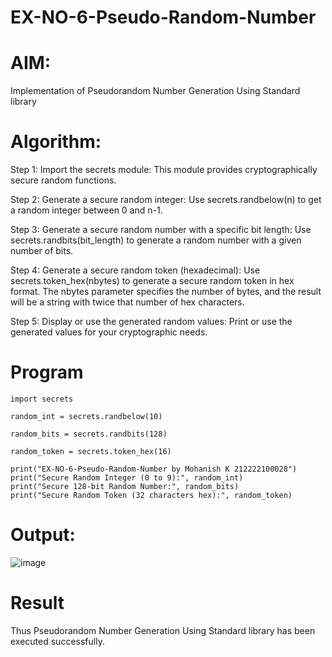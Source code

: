 # EX-NO-6-Pseudo-Random-Number

# AIM: 

Implementation of Pseudorandom Number Generation Using Standard library

# Algorithm:
Step 1: Import the secrets module:
    This module provides cryptographically secure random functions.

Step 2: Generate a secure random integer:
    Use secrets.randbelow(n) to get a random integer between 0 and n-1.
    
Step 3: Generate a secure random number with a specific bit length:
    Use secrets.randbits(bit_length) to generate a random number with a given number of bits.
    
Step 4: Generate a secure random token (hexadecimal):
    Use secrets.token_hex(nbytes) to generate a secure random token in hex format. The nbytes parameter specifies the number of bytes, and the result will be a string with twice that number of hex characters.
    
Step 5: Display or use the generated random values:
    Print or use the generated values for your cryptographic needs.

# Program
```
import secrets

random_int = secrets.randbelow(10)

random_bits = secrets.randbits(128)

random_token = secrets.token_hex(16)

print("EX-NO-6-Pseudo-Random-Number by Mohanish K 212222100028")
print("Secure Random Integer (0 to 9):", random_int)
print("Secure 128-bit Random Number:", random_bits)
print("Secure Random Token (32 characters hex):", random_token)
```
# Output:
![image](https://github.com/user-attachments/assets/c7bc064f-5883-47f2-843b-614656a4a362)


# Result
Thus Pseudorandom Number Generation Using Standard library has been executed successfully.
